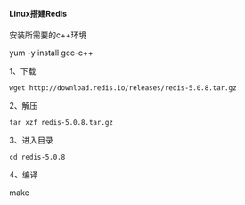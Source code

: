 #### Linux搭建Redis

安装所需要的c++环境

yum -y install gcc-c++

1、下载

```
wget http://download.redis.io/releases/redis-5.0.8.tar.gz
```

2、解压

```
tar xzf redis-5.0.8.tar.gz
```

3、进入目录

```
cd redis-5.0.8
```

4、编译

make


